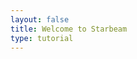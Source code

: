 ```yaml
---
layout: false
title: Welcome to Starbeam
type: tutorial
---
```


<script setup lang="ts">
import Tutorial from "./$components/Tutorial.vue";
</script>

<Tutorial>
<template #content>
Hello world!
</template>
</Tutorial>
